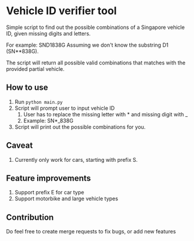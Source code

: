 # Vehicle ID verifier tool

Simple script to find out the possible combinations of a Singapore vehicle ID,
given missing digits and letters.

For example:
SND1838G
Assuming we don't know the substring D1 (SN**838G).

The script will return all possible valid combinations that matches with the provided partial vehicle.

## How to use

1. Run `python main.py`
2. Script will prompt user to input vehicle ID
   1. User has to replace the missing letter with * and missing digit with _
   2. Example: SN*_838G
3. Script will print out the possible combinations for you.

## Caveat
1. Currently only work for cars, starting with prefix S.

## Feature improvements
1. Support prefix E for car type
2. Support motorbike and large vehicle types

## Contribution
Do feel free to create merge requests to fix bugs, or add new features
